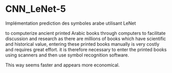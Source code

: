 # CNN_LeNet-5
Implémentation prediction des symboles arabe utilisant LeNet

to computerize ancient printed Arabic books through computers to facilitate discussion and research as there are millions of books which have scientific and historical value, entering these printed books manually is very costly and requires great effort.
it is therefore necessary to enter the printed books using scanners and then use symbol recognition software.

This way seems faster and appears more economical.
